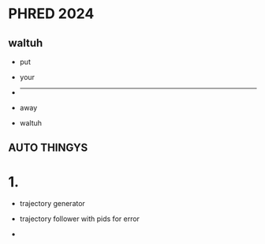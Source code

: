 # PHRED 2024

## waltuh

- put

- your

- ____

- away

- waltuh

## AUTO THINGYS

# 1.

 - trajectory generator

 - trajectory follower with pids for error

 - 